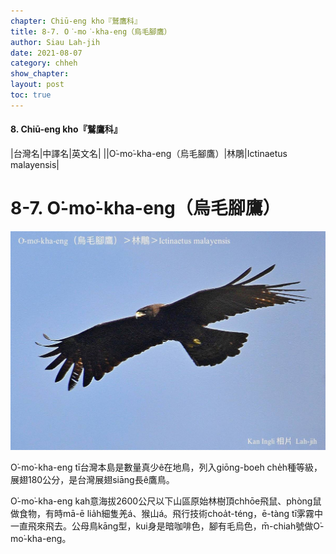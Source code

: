 ```yaml
---
chapter: Chiū-eng kho『鷲鷹科』
title: 8-7. O͘-mo͘-kha-eng（烏毛腳鷹）
author: Siau Lah-jih
date: 2021-08-07
category: chheh
show_chapter: 
layout: post
toc: true
---
```


#### 8. Chiū-eng kho『鷲鷹科』

|台灣名|中譯名|英文名|
||O͘-mo͘-kha-eng（烏毛腳鷹）|林鵰|Ictinaetus malayensis|


# 8-7. O͘-mo͘-kha-eng（烏毛腳鷹）


![](../too5/08/08-7-1.O͘-mo͘-kha-eng.jpg)


O͘-mo͘-kha-eng tī台灣本島是數量真少ê在地鳥，列入giōng-boeh che̍h種等級，展翅180公分，是台灣展翅siāng長ê鷹鳥。

O͘-mo͘-kha-eng kah意海拔2600公尺以下山區原始林樹頂chhōe飛鼠、phòng鼠做食物，有時mā-ē lia̍h細隻羌á、猴山á。飛行技術choa̍t-téng，ē-tàng tī雺霧中一直飛來飛去。公母鳥kāng型，kui身是暗咖啡色，腳有毛烏色，m̄-chiah號做O͘-mo͘-kha-eng。


